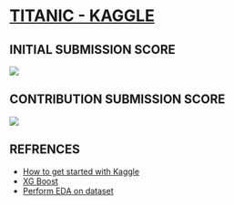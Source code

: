 # [ TITANIC - KAGGLE ](https://www.kaggle.com/c/titanic)

## INITIAL SUBMISSION SCORE
<img src="https://i.imgur.com/9Wrrpqy.png">

## CONTRIBUTION SUBMISSION SCORE
<img src="https://i.imgur.com/HmjIlu0.png">

## REFRENCES
* [ How to get started with Kaggle ](https://www.youtube.com/watch?v=8yZMXCaFshs)
* [ XG Boost ](https://xgboost.readthedocs.io/en/latest/get_started.html)
* [ Perform EDA on dataset ](https://utkarshjhansi11.medium.com/exploratory-data-analysis-on-titanic-data-set-for-beginners-3ec8d1059c5b)